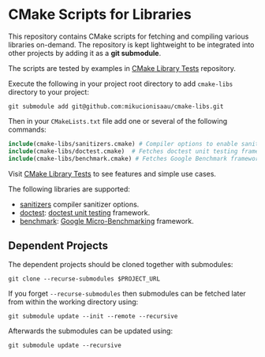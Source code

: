# CMake Scripts for Libraries

This repository contains CMake scripts for fetching and compiling various libraries on-demand.
The repository is kept lightweight to be integrated into other projects by adding it as a **git submodule**.

The scripts are tested by examples in [CMake Library Tests](https://github.com/mikucionisaau/cmake-libs-test) repository.

Execute the following in your project root directory to add `cmake-libs` directory to your project:
```shell
git submodule add git@github.com:mikucionisaau/cmake-libs.git
```

Then in your `CMakeLists.txt` file add one or several of the following commands:
```cmake
include(cmake-libs/sanitizers.cmake) # Compiler options to enable sanitizers
include(cmake-libs/doctest.cmake)  # Fetches doctest unit testing framework
include(cmake-libs/benchmark.cmake) # Fetches Google Benchmark framework
```
Visit [CMake Library Tests](https://github.com/mikucionisaau/cmake-libs-test) to see features and simple use cases.

The following libraries are supported:
- [sanitizers](sanitizers.cmake) compiler sanitizer options.
- [doctest](doctest.cmake): [doctest unit testing](https://github.com/doctest/doctest) framework.
- [benchmark](benchmark.cmake): [Google Micro-Benchmarking](https://github.com/google/benchmark) framework.

## Dependent Projects

The dependent projects should be cloned together with submodules:
```
git clone --recurse-submodules $PROJECT_URL
```

If you forget `--recurse-submodules` then submodules can be fetched later from within the working directory using:
```
git submodule update --init --remote --recursive
```

Afterwards the submodules can be updated using:
```
git submodule update --recursive
```
